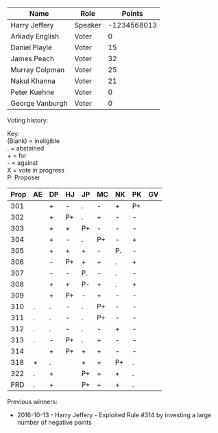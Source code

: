 Name | Role | Points
---|---|---
Harry Jeffery |	Speaker |	-1234568013
Arkady English | Voter | 0
Daniel Playle | Voter | 15
James Peach | Voter | 32
Murray Colpman	| Voter |	25
Nakul Khanna	| Voter	| 21
Peter Kuehne | Voter | 0
George Vanburgh | Voter | 0 

Voting history:

Key:  
(Blank) = ineligible  
. = abstained  
\+ = for  
\- = against  
X = vote in progress  
P: Proposer

Prop| AE | DP | HJ | JP | MC | NK | PK | GV
----|----|----|----|----|----|----|----|----
 301|    | +  | -  | .  | -  | +  |P+  |
 302|    | +  |P+  | .  | +  | -  |-   |
 303|    | +  | +  |P+  | -  | -  |-   |
 304|    | +  | -  | .  |P+  | -  |+   |
 305|    | +  | +  | +  | -  |P.  |-   |
 306|    | -  |P+  | +  | +  | .  |+   |
 307|    | -  | -  |P.  | -  | .  |-   |
 308|    | +  | +  |P-  | +  | .  |+   |
 309|    | +  |P+  | -  | +  | -  |-   |
 310| .  | .  | -  | .  |P+  | -  |-   |
 311| .  | .  | -  | .  |P+  | -  |-   |
 312| .  | .  | -  | .  | -  | +  |-   |
 313| .  | -  |P+  | .  | +  | -  |-   |
 314|    | +  |P+  | +  | +  | -  |-   |
 318| +  | .  |    | +  | +  |P+  |.   |
 322| .  | +  |    |P+  | +  | +  |.   |
 PRD| .  | +  |    |P+  | +  | +  |.   |

Previous winners:

* 2016-10-13 - Harry Jeffery - Exploited Rule #314 by investing a large number of negative points
